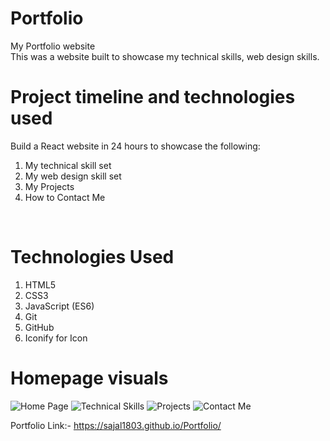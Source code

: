 # Portfolio
My Portfolio website <br>
This was a website built to showcase my technical skills, web design skills.

# Project timeline and technologies used
Build a React website in 24 hours to showcase the following: <br>
<ol>
  <li>My technical skill set</li>
  <li>My web design skill set</li>
  <li>My Projects</li>
  <li>How to Contact Me</li>
</ol> <br>

# Technologies Used 
<ol>
  <li>HTML5</li>
  <li>CSS3</li>
  <li>JavaScript (ES6)</li>
  <li>Git</li>
  <li>GitHub</li>
  <li>Iconify for Icon</li>
</ol>

# Homepage visuals 
![Home Page](https://github.com/Sajal1803/Portfolio/assets/76404926/a4e7dcbc-0430-4b02-9999-5d4d6c98559f)
![Technical Skills](https://github.com/Sajal1803/Portfolio/assets/76404926/5e694e03-7f24-4007-9929-c74a1b9e02a3)
![Projects](https://github.com/Sajal1803/Portfolio/assets/76404926/87e7bffd-af56-4a86-8ff0-53af29fb26e9)
![Contact Me](https://github.com/Sajal1803/Portfolio/assets/76404926/daf396b3-2ce6-4c25-b2d7-923b6f0a5d5e)

Portfolio Link:- https://sajal1803.github.io/Portfolio/
